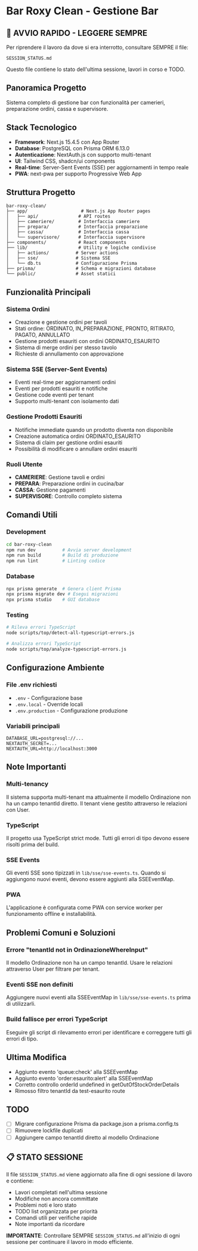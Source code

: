 # Bar Roxy Clean - Gestione Bar

## 🚀 AVVIO RAPIDO - LEGGERE SEMPRE
Per riprendere il lavoro da dove si era interrotto, consultare SEMPRE il file:
```
SESSION_STATUS.md
```
Questo file contiene lo stato dell'ultima sessione, lavori in corso e TODO.

## Panoramica Progetto
Sistema completo di gestione bar con funzionalità per camerieri, preparazione ordini, cassa e supervisore.

## Stack Tecnologico
- **Framework**: Next.js 15.4.5 con App Router
- **Database**: PostgreSQL con Prisma ORM 6.13.0
- **Autenticazione**: NextAuth.js con supporto multi-tenant
- **UI**: Tailwind CSS, shadcn/ui components
- **Real-time**: Server-Sent Events (SSE) per aggiornamenti in tempo reale
- **PWA**: next-pwa per supporto Progressive Web App

## Struttura Progetto
```
bar-roxy-clean/
├── app/                    # Next.js App Router pages
│   ├── api/               # API routes
│   ├── cameriere/         # Interfaccia cameriere
│   ├── prepara/           # Interfaccia preparazione
│   ├── cassa/             # Interfaccia cassa
│   └── supervisore/       # Interfaccia supervisore
├── components/            # React components
├── lib/                   # Utility e logiche condivise
│   ├── actions/          # Server actions
│   ├── sse/              # Sistema SSE
│   └── db.ts             # Configurazione Prisma
├── prisma/               # Schema e migrazioni database
└── public/               # Asset statici
```

## Funzionalità Principali

### Sistema Ordini
- Creazione e gestione ordini per tavoli
- Stati ordine: ORDINATO, IN_PREPARAZIONE, PRONTO, RITIRATO, PAGATO, ANNULLATO
- Gestione prodotti esauriti con ordini ORDINATO_ESAURITO
- Sistema di merge ordini per stesso tavolo
- Richieste di annullamento con approvazione

### Sistema SSE (Server-Sent Events)
- Eventi real-time per aggiornamenti ordini
- Eventi per prodotti esauriti e notifiche
- Gestione code eventi per tenant
- Supporto multi-tenant con isolamento dati

### Gestione Prodotti Esauriti
- Notifiche immediate quando un prodotto diventa non disponibile
- Creazione automatica ordini ORDINATO_ESAURITO
- Sistema di claim per gestione ordini esauriti
- Possibilità di modificare o annullare ordini esauriti

### Ruoli Utente
- **CAMERIERE**: Gestione tavoli e ordini
- **PREPARA**: Preparazione ordini in cucina/bar
- **CASSA**: Gestione pagamenti
- **SUPERVISORE**: Controllo completo sistema

## Comandi Utili

### Development
```bash
cd bar-roxy-clean
npm run dev          # Avvia server development
npm run build        # Build di produzione
npm run lint         # Linting codice
```

### Database
```bash
npx prisma generate  # Genera client Prisma
npx prisma migrate dev # Esegui migrazioni
npx prisma studio    # GUI database
```

### Testing
```bash
# Rileva errori TypeScript
node scripts/top/detect-all-typescript-errors.js

# Analizza errori TypeScript
node scripts/top/analyze-typescript-errors.js
```

## Configurazione Ambiente

### File .env richiesti
- `.env` - Configurazione base
- `.env.local` - Override locali
- `.env.production` - Configurazione produzione

### Variabili principali
```env
DATABASE_URL=postgresql://...
NEXTAUTH_SECRET=...
NEXTAUTH_URL=http://localhost:3000
```

## Note Importanti

### Multi-tenancy
Il sistema supporta multi-tenant ma attualmente il modello Ordinazione non ha un campo tenantId diretto. Il tenant viene gestito attraverso le relazioni con User.

### TypeScript
Il progetto usa TypeScript strict mode. Tutti gli errori di tipo devono essere risolti prima del build.

### SSE Events
Gli eventi SSE sono tipizzati in `lib/sse/sse-events.ts`. Quando si aggiungono nuovi eventi, devono essere aggiunti alla SSEEventMap.

### PWA
L'applicazione è configurata come PWA con service worker per funzionamento offline e installabilità.

## Problemi Comuni e Soluzioni

### Errore "tenantId not in OrdinazioneWhereInput"
Il modello Ordinazione non ha un campo tenantId. Usare le relazioni attraverso User per filtrare per tenant.

### Eventi SSE non definiti
Aggiungere nuovi eventi alla SSEEventMap in `lib/sse/sse-events.ts` prima di utilizzarli.

### Build fallisce per errori TypeScript
Eseguire gli script di rilevamento errori per identificare e correggere tutti gli errori di tipo.

## Ultima Modifica
- Aggiunto evento 'queue:check' alla SSEEventMap
- Aggiunto evento 'order:esaurito:alert' alla SSEEventMap  
- Corretto controllo orderId undefined in getOutOfStockOrderDetails
- Rimosso filtro tenantId da test-esaurito route

## TODO
- [ ] Migrare configurazione Prisma da package.json a prisma.config.ts
- [ ] Rimuovere lockfile duplicati
- [ ] Aggiungere campo tenantId diretto al modello Ordinazione

## 📋 STATO SESSIONE
Il file `SESSION_STATUS.md` viene aggiornato alla fine di ogni sessione di lavoro e contiene:
- Lavori completati nell'ultima sessione
- Modifiche non ancora committate
- Problemi noti e loro stato
- TODO list organizzata per priorità
- Comandi utili per verifiche rapide
- Note importanti da ricordare

**IMPORTANTE**: Controllare SEMPRE `SESSION_STATUS.md` all'inizio di ogni sessione per continuare il lavoro in modo efficiente.